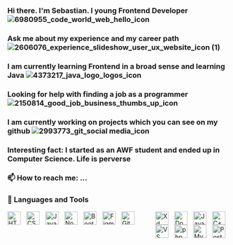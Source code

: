 ### Hi there. I'm Sebastian. I young Frontend Developer ![6980955_code_world_web_hello_icon](https://github.com/SebastianK2000/SebastianK2000/assets/127401994/3bb5a79c-7953-4483-9f99-813935b9b9c4)

### Ask me about my experience and my career path ![2606076_experience_slideshow_user_ux_website_icon (1)](https://github.com/SebastianK2000/SebastianK2000/assets/127401994/d41bab3c-e68a-47ea-a441-761f379ffede)<br>
### I am currently learning Frontend in a broad sense and learning Java ![4373217_java_logo_logos_icon](https://github.com/SebastianK2000/SebastianK2000/assets/127401994/966ed175-2464-42bd-bdbf-da5ab438616b)<br>
### Looking for help with finding a job as a programmer ![2150814_good_job_business_thumbs_up_icon](https://github.com/SebastianK2000/SebastianK2000/assets/127401994/8b1ef71d-1b45-4e2b-82ed-34e328e75d19)<br>
### I am currently working on projects which you can see on my github ![2993773_git_social media_icon](https://github.com/SebastianK2000/SebastianK2000/assets/127401994/d0bd19b2-ce36-45bf-99d7-c1b7f8b462c4)<br>
### Interesting fact: I started as an AWF student and ended up in Computer Science. Life is perverse<br>
### 📫 How to reach me: ...

### 🧰 Languages and Tools

<img align="left" alt="HTML" width="30px" style="padding-right:10px;" src="https://cdn.jsdelivr.net/gh/devicons/devicon/icons/html5/html5-plain.svg" />
<img align="left" alt="CSS" width="30px" style="padding-right:10px;" src="https://cdn.jsdelivr.net/gh/devicons/devicon/icons/css3/css3-plain.svg" />
<img align="left" alt="JavaScript" width="30px" style="padding-right:10px;" src="https://cdn.jsdelivr.net/gh/devicons/devicon/icons/javascript/javascript-plain.svg" />
<img align="left" alt="Node" width="30px" style="padding-right:10px;" src="https://cdn.jsdelivr.net/gh/devicons/devicon/icons/nodejs/nodejs-original-wordmark.svg" />
<img align="left" alt="Bootstrap" width="30px" style="padding-right:10px;" src="https://cdn.jsdelivr.net/gh/devicons/devicon/icons/bootstrap/bootstrap-original.svg"/>
<img align="left" alt="Figma" width="30px" style="padding-right:10px;" src="https://cdn.jsdelivr.net/gh/devicons/devicon/icons/figma/figma-original.svg"/>
<img align="left" alt="Git" width="30px" style="padding-right:10px;" src="https://cdn.jsdelivr.net/gh/devicons/devicon/icons/git/git-original.svg" />
<img align="right" alt="C++" width="30px" style="padding-right:10px;" src="https://cdn.jsdelivr.net/gh/devicons/devicon/icons/cplusplus/cplusplus-line.svg" />
<img align="right" alt="Java" width="30px" style="padding-right:10px;" src="https://cdn.jsdelivr.net/gh/devicons/devicon/icons/java/java-original.svg"/>
<img align="right" alt="Docker" width="30px" style="padding-right:10px;" src="https://cdn.jsdelivr.net/gh/devicons/devicon/icons/docker/docker-original-wordmark.svg"/>
<img align="right" alt="Xd" width="30px" style="padding-right:10px;" src="https://cdn.jsdelivr.net/gh/devicons/devicon/icons/xd/xd-plain.svg"/>
<img align="right" alt="PostgreSQL" width="30px" style="padding-right:10px;" src="https://cdn.jsdelivr.net/gh/devicons/devicon/icons/postgresql/postgresql-original-wordmark.svg" />
<img align="right" alt="MySQL" width="30px" style="padding-right:10px;" src="https://cdn.jsdelivr.net/gh/devicons/devicon/icons/mysql/mysql-original-wordmark.svg"/>
<img align="right" alt="php" width="30px" style="padding-right:10px;" src="https://cdn.jsdelivr.net/gh/devicons/devicon/icons/php/php-original.svg"/>
<img align="right" alt="VS code" width="30px" style="padding-right:10px;" src="https://cdn.jsdelivr.net/gh/devicons/devicon/icons/vscode/vscode-original-wordmark.svg"/>
<br />


